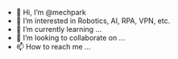 - 👋 Hi, I’m @mechpark
- 👀 I’m interested in Robotics, AI, RPA, VPN, etc.
- 🌱 I’m currently learning ...
- 💞️ I’m looking to collaborate on ...
- 📫 How to reach me ...

<!---
mechpark/mechpark is a ✨ special ✨ repository because its `README.md` (this file) appears on your GitHub profile.
You can click the Preview link to take a look at your changes.
--->
